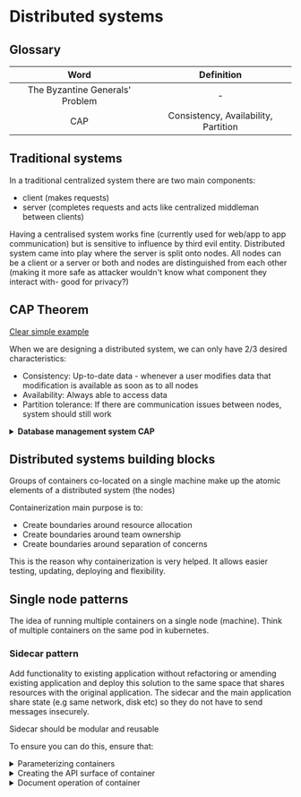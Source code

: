 # Distributed systems


## Glossary

|              Word               |              Definition              |
|:-------------------------------:|:------------------------------------:|
| The Byzantine Generals' Problem |                  -                   |
|              CAP                | Consistency, Availability, Partition |

## Traditional systems

In a traditional centralized system there are two main components:
- client (makes requests)
- server (completes requests and acts like centralized middleman between clients)

Having a centralised system works fine (currently used for web/app to app communication)
but is sensitive to influence by third evil entity. Distributed system came into play where
the server is split onto nodes. All nodes can be a client or a server or both and nodes are 
distinguished from each other (making it more safe as attacker wouldn't know what component 
they interact with- good for privacy?)

## CAP Theorem
[Clear simple example](http://tinyurl.com/4djnzh3m)

When we are designing a distributed system, we can only have 2/3 desired characteristics:
- Consistency: Up-to-date data - whenever a user modifies data that modification is available as soon as to all nodes
- Availability: Always able to access data
- Partition tolerance: If there are communication issues between nodes, system should still work

<details><summary> <b>Database management system CAP</b> </summary>
<a href="https://www.ibm.com/topics/cap-theorem">Databases types for distributed systems</a>

Databases are classified into three types depending on the two characteristics they satisfy in CAP theorem: CP, AP, CA.
In distributed systems, you actually can't have a CA distributed database **BUT** you can use relational databases (CA) 
such as **PostgreSQL**

NoSQL databases are commonly used for distributed systems as they are horizontally scalable and distributed by design.
</details>

## Distributed systems building blocks

Groups of containers co-located on a single machine make up the atomic elements of a distributed system (the nodes)

Containerization main purpose is to:
- Create boundaries around resource allocation 
- Create boundaries around team ownership
- Create boundaries around separation of concerns  

This is the reason why containerization is very helped. It allows easier testing, updating, deploying and flexibility.

## Single node patterns

The idea of running multiple containers on a single node (machine). Think of multiple 
containers on the same pod in kubernetes.

### Sidecar pattern

Add functionality to existing application without refactoring or amending existing application and deploy this solution to the same space that shares
resources with the original application. The sidecar and the main application share state (e.g same network, disk etc) so they do not have to
send messages insecurely.

Sidecar should be modular and reusable

To ensure you can do this, ensure that:
<details><summary>Parameterizing containers</summary>
- Consider containers as a function in your program
- Consider parameters (environment vars) as inputs to this function
</details>

<details><summary>Creating the API surface of container</summary>

</details>

<details><summary>Document operation of container</summary>

</details>







